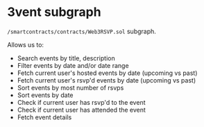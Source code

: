 # 3vent subgraph

`/smartcontracts/contracts/Web3RSVP.sol` subgraph.

Allows us to:

- Search events by title, description
- Filter events by date and/or date range
- Fetch current user's hosted events by date (upcoming vs past)
- Fetch current user's rsvp'd events by date (upcoming vs past)
- Sort events by most number of rsvps
- Sort events by date
- Check if current user has rsvp'd to the event
- Check if current user has attended the event
- Fetch event details
